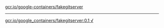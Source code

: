 [gcr.io/google-containers/fakegitserver](https://hub.docker.com/r/abcz/fakegitserver/tags/) 

----
[gcr.io/google_containers/fakegitserver:0.1 √](https://hub.docker.com/r/abcz/fakegitserver/tags/)

